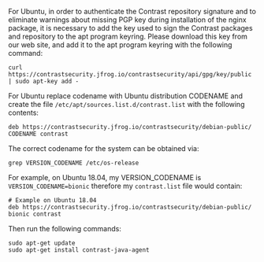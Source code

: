 
For Ubuntu, in order to authenticate the Contrast repository signature
and to eliminate warnings about missing PGP key during installation of the
nginx package, it is necessary to add the key used to sign the Contrast
packages and repository to the apt program keyring. Please download this key
from our web site, and add it to the apt program keyring with the following
command:

    curl https://contrastsecurity.jfrog.io/contrastsecurity/api/gpg/key/public | sudo apt-key add -

For Ubuntu replace codename with Ubuntu distribution CODENAME and create the
file `/etc/apt/sources.list.d/contrast.list` with the following contents:

    deb https://contrastsecurity.jfrog.io/contrastsecurity/debian-public/ CODENAME contrast

The correct codename for the system can be obtained via:

    grep VERSION_CODENAME /etc/os-release

For example, on Ubuntu 18.04, my VERSION_CODENAME is `VERSION_CODENAME=bionic`
therefore my `contrast.list` file would contain:

    # Example on Ubuntu 18.04
    deb https://contrastsecurity.jfrog.io/contrastsecurity/debian-public/ bionic contrast

Then run the following commands:

    sudo apt-get update
    sudo apt-get install contrast-java-agent

